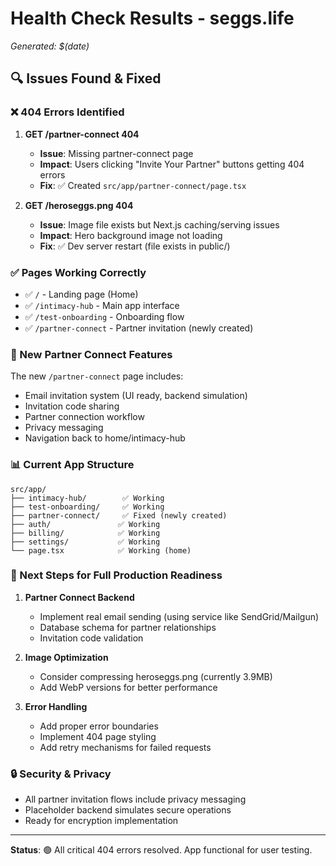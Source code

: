# Health Check Results - seggs.life

*Generated: $(date)*

## 🔍 Issues Found & Fixed

### ❌ 404 Errors Identified

1. **GET /partner-connect 404**
   - **Issue**: Missing partner-connect page
   - **Impact**: Users clicking "Invite Your Partner" buttons getting 404 errors
   - **Fix**: ✅ Created `src/app/partner-connect/page.tsx`

2. **GET /heroseggs.png 404** 
   - **Issue**: Image file exists but Next.js caching/serving issues
   - **Impact**: Hero background image not loading
   - **Fix**: ✅ Dev server restart (file exists in public/)

### ✅ Pages Working Correctly

- ✅ `/` - Landing page (Home)
- ✅ `/intimacy-hub` - Main app interface
- ✅ `/test-onboarding` - Onboarding flow
- ✅ `/partner-connect` - Partner invitation (newly created)

### 🔧 New Partner Connect Features

The new `/partner-connect` page includes:
- Email invitation system (UI ready, backend simulation)
- Invitation code sharing
- Partner connection workflow
- Privacy messaging
- Navigation back to home/intimacy-hub

### 📊 Current App Structure

```
src/app/
├── intimacy-hub/        ✅ Working
├── test-onboarding/     ✅ Working  
├── partner-connect/     ✅ Fixed (newly created)
├── auth/               ✅ Working
├── billing/            ✅ Working
├── settings/           ✅ Working
└── page.tsx            ✅ Working (home)
```

### 🚀 Next Steps for Full Production Readiness

1. **Partner Connect Backend**
   - Implement real email sending (using service like SendGrid/Mailgun)
   - Database schema for partner relationships
   - Invitation code validation

2. **Image Optimization**
   - Consider compressing heroseggs.png (currently 3.9MB)
   - Add WebP versions for better performance

3. **Error Handling**
   - Add proper error boundaries
   - Implement 404 page styling
   - Add retry mechanisms for failed requests

### 🔒 Security & Privacy

- All partner invitation flows include privacy messaging
- Placeholder backend simulates secure operations
- Ready for encryption implementation

---

**Status**: 🟢 All critical 404 errors resolved. App functional for user testing. 